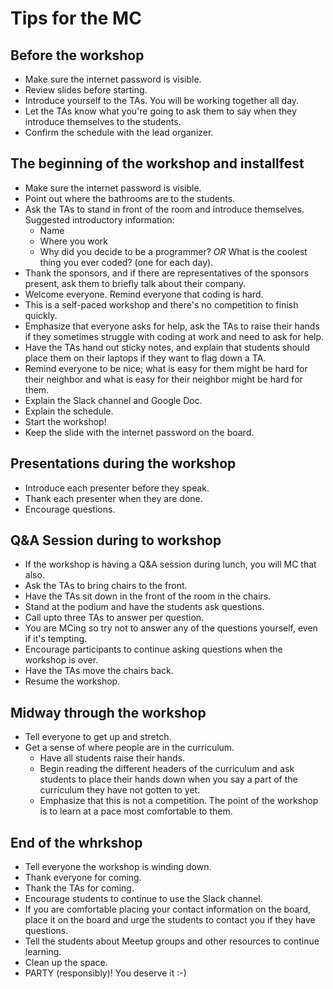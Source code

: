 # Tips for the MC

## Before the workshop

* Make sure the internet password is visible.
* Review slides before starting.
* Introduce yourself to the TAs. You will be working together all day.
* Let the TAs know what you're going to ask them to say when they introduce
  themselves to the students.
* Confirm the schedule with the lead organizer.

## The beginning of the workshop and installfest

* Make sure the internet password is visible.
* Point out where the bathrooms are to the students.
* Ask the TAs to stand in front of the room and introduce themselves.
  Suggested introductory information:
  * Name
  * Where you work
  * Why did you decide to be a programmer? *OR* What is the coolest thing you
  ever coded? (one for each day).
* Thank the sponsors, and if there are representatives of the sponsors present,
  ask them to briefly talk about their company.
* Welcome everyone. Remind everyone that coding is hard.
* This is a self-paced workshop and there's no competition to finish quickly.
* Emphasize that everyone asks for help, ask the TAs to raise their hands if they
  sometimes struggle with coding at work and need to ask for help.
* Have the TAs hand out sticky notes, and explain that students should place them
  on their laptops if they want to flag down a TA.
* Remind everyone to be nice; what is easy for them might be hard for their neighbor
  and what is easy for their neighbor might be hard for them.
* Explain the Slack channel and Google Doc.
* Explain the schedule.
* Start the workshop!
* Keep the slide with the internet password on the board.

## Presentations during the workshop

* Introduce each presenter before they speak.
* Thank each presenter when they are done.
* Encourage questions.

## Q&A Session during to workshop

* If the workshop is having a Q&A session during lunch, you will MC that also.
* Ask the TAs to bring chairs to the front.
* Have the TAs sit down in the front of the room in the chairs.
* Stand at the podium and have the students ask questions.
* Call upto three TAs to answer per question.
* You are MCing so try not to answer any of the questions yourself, even if it's
  tempting.
* Encourage participants to continue asking questions when the workshop is over.
* Have the TAs move the chairs back.
* Resume the workshop.

## Midway through the workshop

* Tell everyone to get up and stretch.
* Get a sense of where people are in the curriculum.
  * Have all students raise their hands.
  * Begin reading the different headers of the curriculum and ask students to
  place their hands down when you say a part of the curriculum they have not gotten
  to yet.
  * Emphasize that this is not a competition. The point of the workshop is to learn
  at a pace most comfortable to them.

## End of the whrkshop

* Tell everyone the workshop is winding down.
* Thank everyone for coming.
* Thank the TAs for coming.
* Encourage students to continue to use the Slack channel.
* If you are comfortable placing your contact information on the board, place it
  on the board and urge the students to contact you if they have questions.
* Tell the students about Meetup groups and other resources to continue learning.
* Clean up the space.
* PARTY (responsibly)! You deserve it :-)
